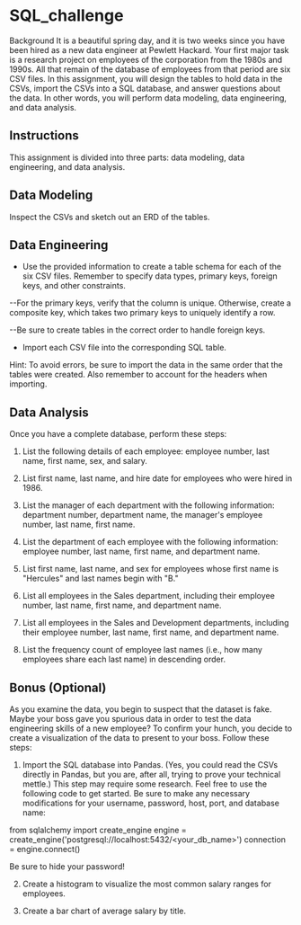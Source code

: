 # SQL_challenge

Background
It is a beautiful spring day, and it is two weeks since you have been hired as a new data engineer at Pewlett Hackard. Your first major task is a research project on employees of the corporation from the 1980s and 1990s. All that remain of the database of employees from that period are six CSV files.
In this assignment, you will design the tables to hold data in the CSVs, import the CSVs into a SQL database, and answer questions about the data. In other words, you will perform data modeling, data engineering, and data analysis.


## Instructions
This assignment is divided into three parts: data modeling, data engineering, and data analysis.

## Data Modeling
Inspect the CSVs and sketch out an ERD of the tables. 

## Data Engineering


- Use the provided information to create a table schema for each of the six CSV files. Remember to specify data types, primary keys, foreign keys, and other constraints.


--For the primary keys, verify that the column is unique. Otherwise, create a composite key, which takes two primary keys to uniquely identify a row.


--Be sure to create tables in the correct order to handle foreign keys.




- Import each CSV file into the corresponding SQL table.

Hint: To avoid errors, be sure to import the data in the same order that the tables were created. Also remember to account for the headers when importing.




## Data Analysis
Once you have a complete database, perform these steps:


1. List the following details of each employee: employee number, last name, first name, sex, and salary.


2. List first name, last name, and hire date for employees who were hired in 1986.


3. List the manager of each department with the following information: department number, department name, the manager's employee number, last name, first name.


4. List the department of each employee with the following information: employee number, last name, first name, and department name.


5. List first name, last name, and sex for employees whose first name is "Hercules" and last names begin with "B."


6. List all employees in the Sales department, including their employee number, last name, first name, and department name.


7. List all employees in the Sales and Development departments, including their employee number, last name, first name, and department name.


8. List the frequency count of employee last names (i.e., how many employees share each last name) in descending order.



## Bonus (Optional)
As you examine the data, you begin to suspect that the dataset is fake. Maybe your boss gave you spurious data in order to test the data engineering skills of a new employee? To confirm your hunch, you decide to create a visualization of the data to present to your boss. Follow these steps:


1. Import the SQL database into Pandas. (Yes, you could read the CSVs directly in Pandas, but you are, after all, trying to prove your technical mettle.) This step may require some research. Feel free to use the following code to get started. Be sure to make any necessary modifications for your username, password, host, port, and database name:

from sqlalchemy import create_engine
engine = create_engine('postgresql://localhost:5432/<your_db_name>')
connection = engine.connect()

Be sure to hide your password!

2. Create a histogram to visualize the most common salary ranges for employees.

3. Create a bar chart of average salary by title.
